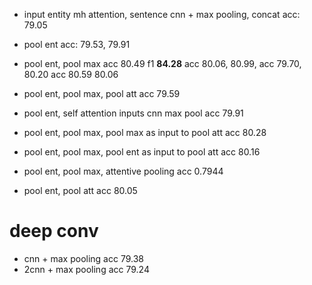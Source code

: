 - input entity mh attention, sentence cnn + max pooling, concat
  acc: 79.05
- pool ent
  acc: 79.53, 79.91
- pool ent, pool max
  acc 80.49  f1 **84.28**
  acc 80.06, 80.99, 
  acc 79.70, 80.20
  acc 80.59 80.06

- pool ent, pool max, pool att
  acc 79.59
- pool ent, self attention inputs cnn max pool
  acc 79.91
- pool ent, pool max, pool max as input to pool att
  acc 80.28
- pool ent, pool max, pool ent as input to pool att
  acc 80.16
- pool ent, pool max, attentive pooling 
  acc 0.7944
- pool ent, pool att
  acc 80.05


# deep conv

- cnn + max pooling
  acc 79.38
- 2cnn + max pooling
  acc 79.24